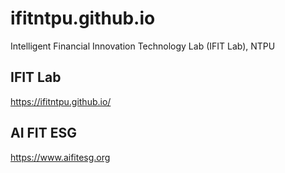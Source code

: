 # ifitntpu.github.io
Intelligent Financial Innovation Technology Lab (IFIT Lab), NTPU

## IFIT Lab
https://ifitntpu.github.io/

## AI FIT ESG
https://www.aifitesg.org
